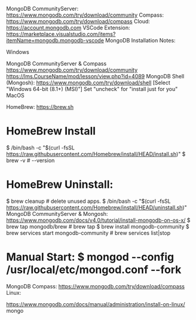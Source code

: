 MongoDB
CommunityServer: https://www.mongodb.com/try/download/community
Compass: https://www.mongodb.com/try/download/compass
Cloud: https://account.mongodb.com
VSCode Extension: https://marketplace.visualstudio.com/items?itemName=mongodb.mongodb-vscode
MongoDB
Installation Notes:

Windows

MongoDB CommunityServer & Compass
https://www.mongodb.com/try/download/community
https://lms.CourseName/mod/lesson/view.php?id=4089
MongoDB Shell (Mongosh):
https://www.mongodb.com/try/download/shell [Select "Windows 64-bit (8.1+) (MSI)"]
Set "uncheck" for "install just for you"
MacOS

HomeBrew: https://brew.sh

# HomeBrew Install

$ /bin/bash -c "$(curl -fsSL https://raw.githubusercontent.com/Homebrew/install/HEAD/install.sh)"
$ brew -v # --version

# HomeBrew Uninstall:

$ brew cleanup # delete unused apps.
$ /bin/bash -c "$(curl -fsSL https://raw.githubusercontent.com/Homebrew/install/HEAD/uninstall.sh)"
MongoDB CommunityServer & Mongosh: https://www.mongodb.com/docs/v4.0/tutorial/install-mongodb-on-os-x/
$ brew tap mongodb/brew # brew tap
$ brew install mongodb-community
$ brew services start mongodb-community # brew services list|stop

# Manual Start: $ mongod --config /usr/local/etc/mongod.conf --fork

MongoDB Compass: https://www.mongodb.com/try/download/compass
Linux:

https://www.mongodb.com/docs/manual/administration/install-on-linux/
mongo
